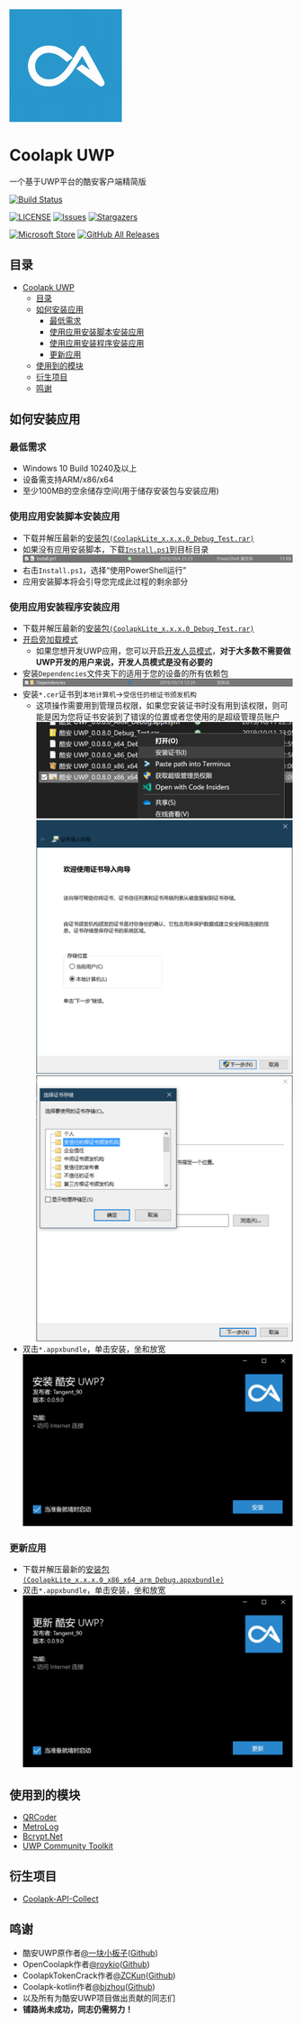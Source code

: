 <img alt="Coolapk LOGO" src="./logo.png" width="200px" />

# Coolapk UWP
一个基于UWP平台的酷安客户端精简版

[![Build Status](https://dev.azure.com/wherewhere/Coolapk-UWP/_apis/build/status/Coolapk-UWP.Coolapk-Lite?branchName=master)](https://dev.azure.com/wherewhere/Coolapk-UWP/_build/latest?definitionId=5&branchName=master)

[![LICENSE](https://img.shields.io/github/license/Coolapk-UWP/Coolapk-Lite.svg?label=License&style=flat-square)](https://github.com/Coolapk-UWP/Coolapk-Lite/blob/master/LICENSE "LICENSE")
[![Issues](https://img.shields.io/github/issues/Coolapk-UWP/Coolapk-Lite.svg?label=Issues&style=flat-square)](https://github.com/Coolapk-UWP/Coolapk-Lite/issues "Issues")
[![Stargazers](https://img.shields.io/github/stars/Coolapk-UWP/Coolapk-Lite.svg?label=Stars&style=flat-square)](https://github.com/Coolapk-UWP/Coolapk-Lite/stargazers "Stargazers")

[![Microsoft Store](https://img.shields.io/badge/download-%e4%b8%8b%e8%bd%bd-magenta.svg?label=Microsoft%20Store&logo=Microsoft&style=for-the-badge&color=11a2f8)](https://apps.microsoft.com/store/detail/9NB8J1BH0D7T "Microsoft Store")
[![GitHub All Releases](https://img.shields.io/github/downloads/Coolapk-UWP/Coolapk-Lite/total.svg?label=DOWNLOAD&logo=github&style=for-the-badge)](https://github.com/Coolapk-UWP/Coolapk-Lite/releases/latest "GitHub All Releases")

## 目录
- [Coolapk UWP](#coolapk-uwp)
  - [目录](#目录)
  - [如何安装应用](#如何安装应用)
    - [最低需求](#最低需求)
    - [使用应用安装脚本安装应用](#使用应用安装脚本安装应用)
    - [使用应用安装程序安装应用](#使用应用安装程序安装应用)
    - [更新应用](#更新应用)
  - [使用到的模块](#使用到的模块)
  - [衍生项目](#衍生项目)
  - [鸣谢](#鸣谢)

## 如何安装应用
### 最低需求
- Windows 10 Build 10240及以上
- 设备需支持ARM/x86/x64
- 至少100MB的空余储存空间(用于储存安装包与安装应用)

### 使用应用安装脚本安装应用
- 下载并解压最新的[安装包`(CoolapkLite_x.x.x.0_Debug_Test.rar)`](https://github.com/Coolapk-UWP/Coolapk-Lite/releases/latest)
- 如果没有应用安装脚本，下载[`Install.ps1`](Install.ps1)到目标目录
![Install.ps1](Images/Guides/Snipaste_2019-10-12_22-49-11.png)
- 右击`Install.ps1`，选择“使用PowerShell运行”
- 应用安装脚本将会引导您完成此过程的剩余部分

### 使用应用安装程序安装应用
- 下载并解压最新的[安装包`(CoolapkLite_x.x.x.0_Debug_Test.rar)`](https://github.com/Coolapk-UWP/Coolapk-Lite/releases/latest)
- [开启旁加载模式](https://www.windowscentral.com/how-enable-windows-10-sideload-apps-outside-store)
  - 如果您想开发UWP应用，您可以开启[开发人员模式](https://docs.microsoft.com/zh-cn/windows/uwp/get-started/enable-your-device-for-development)，**对于大多数不需要做UWP开发的用户来说，开发人员模式是没有必要的**
- 安装`Dependencies`文件夹下的适用于您的设备的所有依赖包
![Dependencies](Images/Guides/Snipaste_2019-10-13_15-51-33.png)
- 安装`*.cer`证书到`本地计算机`→`受信任的根证书颁发机构`
  - 这项操作需要用到管理员权限，如果您安装证书时没有用到该权限，则可能是因为您将证书安装到了错误的位置或者您使用的是超级管理员账户
  ![安装证书](Images/Guides/Snipaste_2019-10-12_22-46-37.png)
  ![导入本地计算机](Images/Guides/Snipaste_2019-10-19_15-28-58.png)
  ![储存到受信任的根证书颁发机构](Images/Guides/Snipaste_2019-10-20_23-36-44.png)
- 双击`*.appxbundle`，单击安装，坐和放宽
![安装](Images/Guides/Snipaste_2019-10-13_12-42-40.png)

### 更新应用
- 下载并解压最新的[安装包`(CoolapkLite_x.x.x.0_x86_x64_arm_Debug.appxbundle)`](https://github.com/Coolapk-UWP/Coolapk-Lite/releases/latest)
- 双击`*.appxbundle`，单击安装，坐和放宽
![安装](Images/Guides/Snipaste_2019-10-13_16-01-09.png)

## 使用到的模块
- [QRCoder](https://github.com/codebude/QRCoder)
- [MetroLog](https://github.com/mbrit/MetroLog)
- [Bcrypt.Net](https://github.com/BcryptNet/bcrypt.net)
- [UWP Community Toolkit](https://github.com/Microsoft/UWPCommunityToolkit/)

## 衍生项目
- [Coolapk-API-Collect](https://github.com/Coolapk-UWP/Coolapk-API-Collect "Coolapk-API-Collect")

## 鸣谢
- 酷安UWP原作者[@一块小板子](http://www.coolapk.com/u/695942)([Github](https://github.com/oboard))
- OpenCoolapk作者[@roykio](http://www.coolapk.com/u/703542)([Github](https://github.com/roykio))
- CoolapkTokenCrack作者[@ZCKun](http://www.coolapk.com/u/654147)([Github](https://github.com/ZCKun))
- Coolapk-kotlin作者[@bjzhou](http://www.coolapk.com/u/528097)([Github](https://github.com/bjzhou))
- 以及所有为酷安UWP项目做出贡献的同志们
- **铺路尚未成功，同志仍需努力！**
